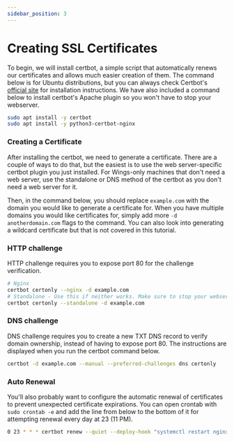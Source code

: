 ```yaml
---
sidebar_position: 3
---
```

# Creating SSL Certificates

To begin, we will install certbot, a simple script that automatically renews our certificates and allows much easier creation of them. The command below is for Ubuntu distributions, but you can always check Certbot's [official site](https://certbot.eff.org/) for installation instructions. We have also included a command below to install certbot's Apache plugin so you won't have to stop your webserver.


```bash
sudo apt install -y certbot
sudo apt install -y python3-certbot-nginx
```

### Creating a Certificate
After installing the certbot, we need to generate a certificate. There are a couple of ways to do that, but the easiest is to use the web server-specific certbot plugin you just installed. For Wings-only machines that don't need a web server, use the standalone or DNS method of the certbot as you don't need a web server for it.

Then, in the command below, you should replace ``example.com`` with the domain you would like to generate a certificate for. When you have multiple domains you would like certificates for, simply add more ``-d anotherdomain.com`` flags to the command. You can also look into generating a wildcard certificate but that is not covered in this tutorial.

### HTTP challenge

HTTP challenge requires you to expose port 80 for the challenge verification.

```bash
# Nginx
certbot certonly --nginx -d example.com
# Standalone - Use this if neither works. Make sure to stop your webserver first when using this method.
certbot certonly --standalone -d example.com
```

### DNS challenge

DNS challenge requires you to create a new TXT DNS record to verify domain ownership, instead of having to expose port 80. The instructions are displayed when you run the certbot command below.

```bash
certbot -d example.com --manual --preferred-challenges dns certonly
```

### Auto Renewal

You'll also probably want to configure the automatic renewal of certificates to prevent unexpected certificate expirations. You can open crontab with ``sudo crontab -e`` and add the line from below to the bottom of it for attempting renewal every day at 23 (11 PM).

```bash
0 23 * * * certbot renew --quiet --deploy-hook "systemctl restart nginx"
```